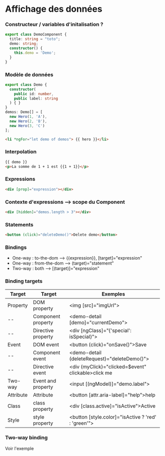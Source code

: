 # Affichage des données
### Constructeur / variables d'initalisation ?
```typescript
export class DemoComponent {
  title: string = "toto";
  demo: string;
  constructor() {
    this.demo = 'Demo';
  }
}
```
### Modèle de données
```typescript
export class Demo {
  constructor(
    public id: number,
    public label: string
  ) { }
}
demos: Demo[] = [
  new Hero(1, 'A'),
  new Hero(2, 'B'),
  new Hero(3, 'C')
];
```
```html
<li *ngFor="let demo of demos"> {{ hero }}</li>
```
### Interpolation
```html
{{ demo }}
<p>La somme de 1 + 1 est {{1 + 1}}</p>
```
### Expressions
```html
<div [prop]="expression"></div>
```

### Contexte d'expressions --> scope du Component
```html
<div [hidden]="demos.length > 3"></div>
```

### Statements
```html
<button (click)="deleteDemo()">Delete demo</button>
```

### Bindings
* One-way : to-the-dom   --> {{expression}}, [target]="expression"
* One-way : from-the-dom --> (target)="statement"
* Two-way : both         --> [(target)]="expression"

### Binding targets
Target  | Target  | Exemples
---     |---      | ---
Property| DOM property| <img [src]="imgUrl">
--      | Component property| <demo-detail [demo]="currentDemo"></demo-detail>
--      | Directive property| <div [ngClass]="{'special': isSpecial}"></div>
Event   | DOM event| <button (click)="onSave()">Save</button>
--      | Component event| <demo-detail (deleteRequest)="deleteDemo()"></demo-detail>
--      | Directive event| <div (myClick)="clicked=$event" clickable>click me</div>
Two-way | Event and property| <input [(ngModel)]="demo.label">
Attribute | Attribute | <button [attr.aria-label]="help">help</button>
Class | class property | <div [class.active]="isActive">Active</div>
Style | style property | <button [style.color]="isActive ? 'red' : 'green'">

### Two-way binding
Voir l'exemple